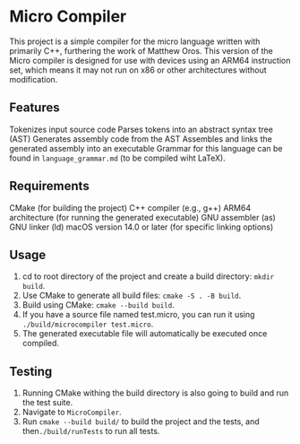# Micro Compiler

This project is a simple compiler for the micro language written with primarily C++, furthering the work of Matthew Oros.
This version of the Micro compiler is designed for use with devices using an ARM64 instruction set, which means it may not run on x86 or other architectures without modification.

## Features

Tokenizes input source code
Parses tokens into an abstract syntax tree (AST)
Generates assembly code from the AST
Assembles and links the generated assembly into an executable
Grammar for this language can be found in ```language_grammar.md``` (to be compiled wiht LaTeX).

## Requirements
CMake (for building the project)
C++ compiler (e.g., g++)
ARM64 architecture (for running the generated executable)
GNU assembler (as)
GNU linker (ld)
macOS version 14.0 or later (for specific linking options)

## Usage

1. cd to root directory of the project and create a build directory: ```mkdir build```.
2. Use CMake to generate all build files: ```cmake -S . -B build```.
3. Build using CMake: ```cmake --build build```.
4. If you have a source file named test.micro, you can run it using ```./build/microcompiler test.micro```.
5. The generated executable file will automatically be executed once compiled.

## Testing

1. Running CMake withing the build directory is also going to build and run the test suite.
2. Navigate to ```MicroCompiler```.
3. Run ```cmake --build build/``` to build the project and the tests, and then```./build/runTests``` to run all tests.
